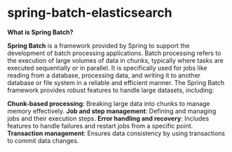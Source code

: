 # spring-batch-elasticsearch

**What is Spring Batch?**

**Spring Batch** is a framework provided by Spring to support the development of batch processing applications. Batch processing refers to the execution of large volumes of data in chunks, typically where tasks are executed sequentially or in parallel. It is specifically used for jobs like reading from a database, processing data, and writing it to another database or file system in a reliable and efficient manner. The Spring Batch framework provides robust features to handle large datasets, including:

**Chunk-based processing**: Breaking large data into chunks to manage memory effectively.
**Job and step management**: Defining and managing jobs and their execution steps.
**Error handling and recovery**: Includes features to handle failures and restart jobs from a specific point.
**Transaction management**: Ensures data consistency by using transactions to commit data changes.
